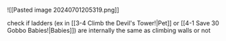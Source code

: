 ![[Pasted image 20240701205319.png]]

check if ladders (ex in [[3-4 Climb the Devil's Tower!|Pet]] or [[4-1 Save 30 Gobbo Babies!|Babies]]) are internally the same as climbing walls or not